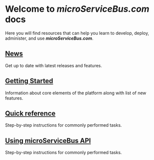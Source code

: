 # Welcome to _**microServiceBus.com**_ docs

Here you will find resources that can help you learn to develop, deploy, administer, and use _**microServiceBus.com**_.

## [News](/microServiceBus.docs/nav/news)

Get up to date with latest releases and features.

## [Getting Started](/microServiceBus.docs/nav/gettingstarted)

Information about core elements of the platform along with list of new features.

## [Quick reference](/microServiceBus.docs/nav/quickReference)

Step-by-step instructions for commonly performed tasks.

## [Using microServiceBus API](/microServiceBus.docs/nav/api)

Step-by-step instructions for commonly performed tasks.